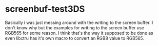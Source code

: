 # screenbuf-test3DS
Basically i was just messing around with the writing to the screen buffer. I don't know why but the examples for writing to the screen buffer use RGB565 for some reason.
I think that's the way it supposed to be done as even libctru has it's own macro to convert an RGB8 value to RGB565.
